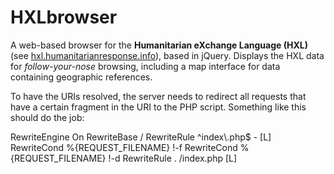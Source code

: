 # HXLbrowser 

A web-based browser for the **Humanitarian eXchange Language (HXL)** (see [hxl.humanitarianresponse.info](http://hxl.humanitarianresponse.info)), based in jQuery. Displays the HXL data for *follow-your-nose* browsing, including a map interface for data containing geographic references.

To have the URIs resolved, the server needs to redirect all requests that have a certain fragment in the URI to the PHP script. Something like this should do the job:

<IfModule mod_rewrite.c>   
RewriteEngine On   
RewriteBase /   
RewriteRule ^index\.php$ - [L]   
RewriteCond %{REQUEST_FILENAME} !-f   
RewriteCond %{REQUEST_FILENAME} !-d   
RewriteRule . /index.php [L]   
</IfModule> 